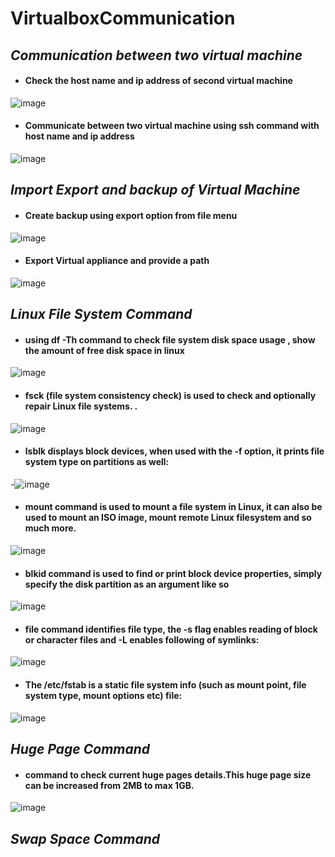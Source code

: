 # VirtualboxCommunication
## *Communication between two virtual machine*
- #### Check the host name and  ip address of second virtual machine 
![image](https://user-images.githubusercontent.com/103022040/162429024-4c1c460e-f3fb-4ef7-bdb6-d40e4a436156.png)
- #### Communicate between two virtual machine using ssh command with host name and ip address
![image](https://user-images.githubusercontent.com/103022040/162430076-e8fcf692-bc2a-478a-9856-5bcc28faecd0.png)
## *Import Export and backup of Virtual Machine*
- #### Create backup using export option from file menu
![image](https://user-images.githubusercontent.com/103022040/162432926-25f9f3f8-92b4-4f07-90d8-bda50296c176.png)
- #### Export Virtual appliance and provide a path
![image](https://user-images.githubusercontent.com/103022040/162433248-4291672d-3519-420b-a68f-ab6f5b36f6f4.png)
## *Linux File System Command*
- #### using  df -Th command to check file system disk space usage , show the amount of free disk space in linux
![image](https://user-images.githubusercontent.com/103022040/162564982-1e6592c8-6881-493f-9a29-61a81809bc0a.png)
- #### fsck (file system consistency check) is used to check and optionally repair Linux file systems. . 
![image](https://user-images.githubusercontent.com/103022040/162565276-3ea52dc6-e20c-40cc-b081-f1ba4905c470.png)
- #### lsblk displays block devices, when used with the -f option, it prints file system type on partitions as well:
-![image](https://user-images.githubusercontent.com/103022040/162565442-5bba3b27-a283-4dcc-af1c-f7a3b45acb8f.png)
 - #### mount command is used to mount a file system in Linux, it can also be used to mount an ISO image, mount remote Linux filesystem and so much more.
![image](https://user-images.githubusercontent.com/103022040/162565667-2bd667df-16b8-40bb-bd07-ff3b67a58572.png)
- #### blkid command is used to find or print block device properties, simply specify the disk partition as an argument like so
![image](https://user-images.githubusercontent.com/103022040/162566109-11d632e0-1f73-4dd8-8ddd-bf241ca826d5.png)
- #### file command identifies file type, the -s flag enables reading of block or character files and -L enables following of symlinks:
![image](https://user-images.githubusercontent.com/103022040/162566464-e6684740-275e-4ebc-9e21-692e92336282.png)
- #### The /etc/fstab is a static file system info (such as mount point, file system type, mount options etc) file:
![image](https://user-images.githubusercontent.com/103022040/162566564-16213754-f256-41e2-b130-847d91205438.png)
##  *Huge Page Command*
- #### command to check current huge pages details.This huge page size can be increased from 2MB to max 1GB.
![image](https://user-images.githubusercontent.com/103022040/162566921-c4331df1-6764-4ab2-a009-38b48584d388.png)
## *Swap Space Command*




